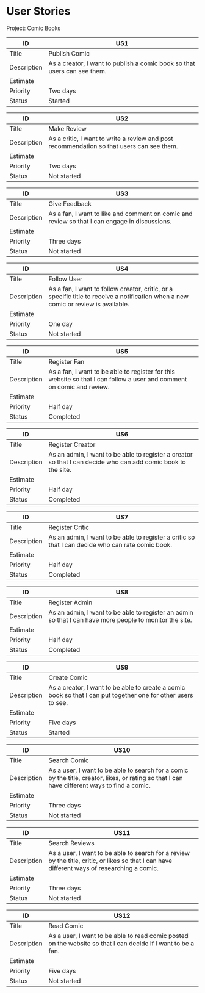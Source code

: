 # User Stories 
 
Project: Comic Books 
 
| ID          | US1 |
| ----------- | ----- |
| Title       | Publish Comic |
| Description |  As a creator, I want to publish a comic book so that users can see them.  |
| Estimate    |  |
| Priority    | Two days  |
| Status      | Started  |
 
| ID          | US2 |
| ----------- | ----- |
| Title       | Make Review |
| Description |  As a critic, I want to write a review and post recommendation so that users can see them.   |
| Estimate    |  |
| Priority    | Two days  |
| Status      | Not started  |
 
| ID          | US3 |
| ----------- | ----- |
| Title       | Give Feedback |
| Description |  As a fan, I want to like and comment on comic and review so that I can engage in discussions.  |
| Estimate    |  |
| Priority    | Three days  |
| Status      | Not started  |
 
| ID          | US4 |
| ----------- | ----- |
| Title       |  Follow User |
| Description |  As a fan, I want to follow creator, critic, or a specific title to receive a notification when a new comic or review is available.  |
| Estimate    |  |
| Priority    | One day |
| Status      | Not started  |
 
  
 
| ID          | US5 |
| ----------- | ----- |
| Title       | Register Fan |
| Description |  As a fan, I want to be able to register for this website so that I can follow a user and comment on comic and review.   |
| Estimate    |  |
| Priority    | Half day  |
| Status      | Completed  |
 
| ID          | US6 |
| ----------- | ----- |
| Title       | Register Creator |
| Description | As an admin, I want to be able to register a creator so that I can decide who can add comic book to the site.  |
| Estimate    |  |
| Priority    | Half day  |
| Status      | Completed  |
 

| ID          | US7 |
| ----------- | ----- |
| Title       | Register Critic |
| Description |  As an admin, I want to be able to register a critic so that I can decide who can rate comic book.  |
| Estimate    |  |
| Priority    | Half day  |
| Status      | Completed  |

| ID          | US8 |
| ----------- | ----- |
| Title       |  Register Admin |
| Description |  As an admin, I want to be able to register an admin so that I can have more people to monitor the site.  |
| Estimate    |  |
| Priority    | Half day  |
| Status      | Completed  |



| ID          | US9 |
| ----------- | ----- |
| Title       | Create Comic |
| Description | As a creator, I want to be able to create a comic book so that I can put together one for other users to see.  |
| Estimate    |  |
| Priority    | Five days  |
| Status      | Started  |

| ID          | US10 |
| ----------- | ----- |
| Title       | Search Comic |
| Description | As a user, I want to be able to search for a comic by the title, creator, likes, or rating so that I can have different ways to find a comic.  |
| Estimate    |  |
| Priority    | Three days  |
| Status      | Not started  |

| ID          | US11 |
| ----------- | ----- |
| Title       | Search Reviews |
| Description |   As a user, I want to be able to search for a review by the title, critic, or likes so that I can have different ways of researching a comic.  |
| Estimate    |  |
| Priority    | Three days  |
| Status      | Not started  |

| ID          | US12 |
| ----------- | ----- |
| Title       | Read Comic |
| Description |  As a user, I want to be able to read comic posted on the website so that I can decide if I want to be a fan.  |
| Estimate    |  |
| Priority    | Five days  |
| Status      | Not started  |


 
